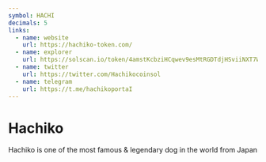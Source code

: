 ```yaml
---
symbol: HACHI
decimals: 5
links:
  - name: website
    url: https://hachiko-token.com/
  - name: explorer
    url: https://solscan.io/token/4amstKcbziHCqwev9esMtRGDTdjHSviiNXT7WtajgjUq
  - name: twitter
    url: https://twitter.com/Hachikocoinsol
  - name: telegram
    url: https://t.me/hachikoportaI
---
```


# Hachiko

Hachiko is one of the most famous & legendary dog in the world from Japan
